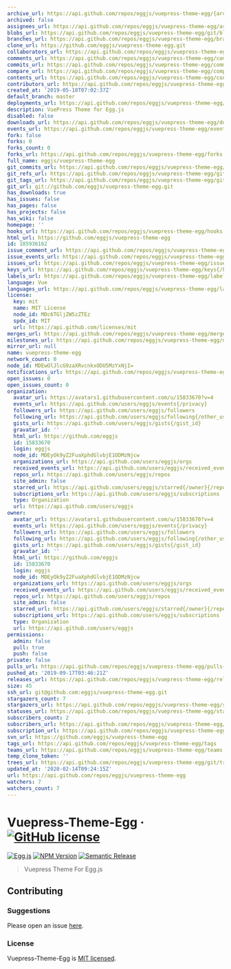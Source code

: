 ```yaml
---
archive_url: https://api.github.com/repos/eggjs/vuepress-theme-egg/{archive_format}{/ref}
archived: false
assignees_url: https://api.github.com/repos/eggjs/vuepress-theme-egg/assignees{/user}
blobs_url: https://api.github.com/repos/eggjs/vuepress-theme-egg/git/blobs{/sha}
branches_url: https://api.github.com/repos/eggjs/vuepress-theme-egg/branches{/branch}
clone_url: https://github.com/eggjs/vuepress-theme-egg.git
collaborators_url: https://api.github.com/repos/eggjs/vuepress-theme-egg/collaborators{/collaborator}
comments_url: https://api.github.com/repos/eggjs/vuepress-theme-egg/comments{/number}
commits_url: https://api.github.com/repos/eggjs/vuepress-theme-egg/commits{/sha}
compare_url: https://api.github.com/repos/eggjs/vuepress-theme-egg/compare/{base}...{head}
contents_url: https://api.github.com/repos/eggjs/vuepress-theme-egg/contents/{+path}
contributors_url: https://api.github.com/repos/eggjs/vuepress-theme-egg/contributors
created_at: '2019-05-10T07:02:37Z'
default_branch: master
deployments_url: https://api.github.com/repos/eggjs/vuepress-theme-egg/deployments
description: VuePress Theme for Egg.js
disabled: false
downloads_url: https://api.github.com/repos/eggjs/vuepress-theme-egg/downloads
events_url: https://api.github.com/repos/eggjs/vuepress-theme-egg/events
fork: false
forks: 0
forks_count: 0
forks_url: https://api.github.com/repos/eggjs/vuepress-theme-egg/forks
full_name: eggjs/vuepress-theme-egg
git_commits_url: https://api.github.com/repos/eggjs/vuepress-theme-egg/git/commits{/sha}
git_refs_url: https://api.github.com/repos/eggjs/vuepress-theme-egg/git/refs{/sha}
git_tags_url: https://api.github.com/repos/eggjs/vuepress-theme-egg/git/tags{/sha}
git_url: git://github.com/eggjs/vuepress-theme-egg.git
has_downloads: true
has_issues: false
has_pages: false
has_projects: false
has_wiki: false
homepage: ''
hooks_url: https://api.github.com/repos/eggjs/vuepress-theme-egg/hooks
html_url: https://github.com/eggjs/vuepress-theme-egg
id: 185936162
issue_comment_url: https://api.github.com/repos/eggjs/vuepress-theme-egg/issues/comments{/number}
issue_events_url: https://api.github.com/repos/eggjs/vuepress-theme-egg/issues/events{/number}
issues_url: https://api.github.com/repos/eggjs/vuepress-theme-egg/issues{/number}
keys_url: https://api.github.com/repos/eggjs/vuepress-theme-egg/keys{/key_id}
labels_url: https://api.github.com/repos/eggjs/vuepress-theme-egg/labels{/name}
language: Vue
languages_url: https://api.github.com/repos/eggjs/vuepress-theme-egg/languages
license:
  key: mit
  name: MIT License
  node_id: MDc6TGljZW5zZTEz
  spdx_id: MIT
  url: https://api.github.com/licenses/mit
merges_url: https://api.github.com/repos/eggjs/vuepress-theme-egg/merges
milestones_url: https://api.github.com/repos/eggjs/vuepress-theme-egg/milestones{/number}
mirror_url: null
name: vuepress-theme-egg
network_count: 0
node_id: MDEwOlJlcG9zaXRvcnkxODU5MzYxNjI=
notifications_url: https://api.github.com/repos/eggjs/vuepress-theme-egg/notifications{?since,all,participating}
open_issues: 0
open_issues_count: 0
organization:
  avatar_url: https://avatars1.githubusercontent.com/u/15833670?v=4
  events_url: https://api.github.com/users/eggjs/events{/privacy}
  followers_url: https://api.github.com/users/eggjs/followers
  following_url: https://api.github.com/users/eggjs/following{/other_user}
  gists_url: https://api.github.com/users/eggjs/gists{/gist_id}
  gravatar_id: ''
  html_url: https://github.com/eggjs
  id: 15833670
  login: eggjs
  node_id: MDEyOk9yZ2FuaXphdGlvbjE1ODMzNjcw
  organizations_url: https://api.github.com/users/eggjs/orgs
  received_events_url: https://api.github.com/users/eggjs/received_events
  repos_url: https://api.github.com/users/eggjs/repos
  site_admin: false
  starred_url: https://api.github.com/users/eggjs/starred{/owner}{/repo}
  subscriptions_url: https://api.github.com/users/eggjs/subscriptions
  type: Organization
  url: https://api.github.com/users/eggjs
owner:
  avatar_url: https://avatars1.githubusercontent.com/u/15833670?v=4
  events_url: https://api.github.com/users/eggjs/events{/privacy}
  followers_url: https://api.github.com/users/eggjs/followers
  following_url: https://api.github.com/users/eggjs/following{/other_user}
  gists_url: https://api.github.com/users/eggjs/gists{/gist_id}
  gravatar_id: ''
  html_url: https://github.com/eggjs
  id: 15833670
  login: eggjs
  node_id: MDEyOk9yZ2FuaXphdGlvbjE1ODMzNjcw
  organizations_url: https://api.github.com/users/eggjs/orgs
  received_events_url: https://api.github.com/users/eggjs/received_events
  repos_url: https://api.github.com/users/eggjs/repos
  site_admin: false
  starred_url: https://api.github.com/users/eggjs/starred{/owner}{/repo}
  subscriptions_url: https://api.github.com/users/eggjs/subscriptions
  type: Organization
  url: https://api.github.com/users/eggjs
permissions:
  admin: false
  pull: true
  push: false
private: false
pulls_url: https://api.github.com/repos/eggjs/vuepress-theme-egg/pulls{/number}
pushed_at: '2019-09-17T03:46:21Z'
releases_url: https://api.github.com/repos/eggjs/vuepress-theme-egg/releases{/id}
size: 45
ssh_url: git@github.com:eggjs/vuepress-theme-egg.git
stargazers_count: 7
stargazers_url: https://api.github.com/repos/eggjs/vuepress-theme-egg/stargazers
statuses_url: https://api.github.com/repos/eggjs/vuepress-theme-egg/statuses/{sha}
subscribers_count: 2
subscribers_url: https://api.github.com/repos/eggjs/vuepress-theme-egg/subscribers
subscription_url: https://api.github.com/repos/eggjs/vuepress-theme-egg/subscription
svn_url: https://github.com/eggjs/vuepress-theme-egg
tags_url: https://api.github.com/repos/eggjs/vuepress-theme-egg/tags
teams_url: https://api.github.com/repos/eggjs/vuepress-theme-egg/teams
temp_clone_token: ''
trees_url: https://api.github.com/repos/eggjs/vuepress-theme-egg/git/trees{/sha}
updated_at: '2020-02-14T09:24:15Z'
url: https://api.github.com/repos/eggjs/vuepress-theme-egg
watchers: 7
watchers_count: 7
---
```


# Vuepress-Theme-Egg &middot; [![GitHub license][license-square]][license-url]

[![Egg.js][egg-square]][egg-url]
[![NPM Version][npm-square]][npm-url]
[![Semantic Release][semantic-release-square]][semantic-release-url]

[license-square]: https://img.shields.io/badge/license-MIT-blue.svg?style=flat-square
[egg-square]: https://img.shields.io/badge/Awesome-Egg.js-ff69b4.svg?style=flat-square
[npm-square]: https://img.shields.io/npm/v/@eggjs/vuepress-theme-egg.svg?style=flat-square
[semantic-release-square]: https://img.shields.io/badge/%20%20%F0%9F%93%A6%F0%9F%9A%80-semantic--release-e10079.svg?style=flat-square
[license-url]: https://github.com/eggjs/vuepress-theme-egg/blob/HEAD/LICENSE
[egg-url]: https://eggjs.org/
[npm-url]: https://www.npmjs.com/package/@eggjs/vuepress-theme-egg
[semantic-release-url]: https://github.com/semantic-release/semantic-release

> Vuepress Theme For Egg.js

## Contributing

### Suggestions

Please open an issue [here](https://github.com/eggjs/egg/issues).

### License

Vuepress-Theme-Egg is [MIT licensed](https://raw.githubusercontent.com/egg/vuepress-theme-egg/master/LICENSE).
